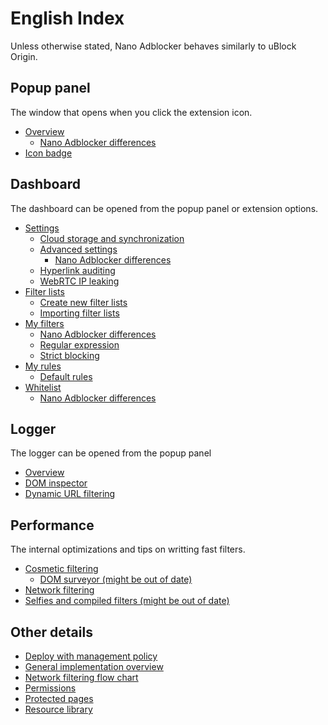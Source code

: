 # English Index

Unless otherwise stated, Nano Adblocker behaves similarly to uBlock Origin.

## Popup panel

The window that opens when you click the extension icon.

* [Overview](https://github.com/gorhill/uBlock/wiki/Quick-guide:-popup-user-interface)
  * [Nano Adblocker differences](/en/PopupPanel.MD)
* [Icon badge](https://github.com/gorhill/uBlock/wiki/Technical-inaccuracies-from-around-the-web)

## Dashboard

The dashboard can be opened from the popup panel or extension options.

* [Settings](https://github.com/gorhill/uBlock/wiki/Dashboard:-Settings)
  * [Cloud storage and synchronization](https://github.com/gorhill/uBlock/wiki/Cloud-storage)
  * [Advanced settings](https://github.com/gorhill/uBlock/wiki/Advanced-settings)
    * [Nano Adblocker differences](/en/AdvancedSettings.MD)
  * [Hyperlink auditing](https://github.com/gorhill/uBlock/wiki/Disable-hyperlink-auditing-beacon)
  * [WebRTC IP leaking](https://github.com/gorhill/uBlock/wiki/Prevent-WebRTC-from-leaking-local-IP-address)
* [Filter lists](https://github.com/gorhill/uBlock/wiki/Dashboard:-3rd-party-filters)
  * [Create new filter lists](/en/FilterListAuthoring.MD)
  * [Importing filter lists](https://github.com/gorhill/uBlock/wiki/Filter-lists-from-around-the-web)
* [My filters](https://github.com/gorhill/uBlock/wiki/Static-filter-syntax)
  * [Nano Adblocker differences](/en/FilterSyntax.MD)
  * [Regular expression](https://github.com/gorhill/uBlock/wiki/Regular-expression-based-filters)
  * [Strict blocking](https://github.com/gorhill/uBlock/wiki/Strict-blocking)
* [My rules](https://github.com/gorhill/uBlock/wiki/Dynamic-filtering)
  * [Default rules](/en/DefaultRules.MD)
* [Whitelist](https://github.com/gorhill/uBlock/wiki/Dashboard:-Whitelist)
  * [Nano Adblocker differences](/en/DefaultWhitelist.MD)

## Logger

The logger can be opened from the popup panel

* [Overview](https://github.com/gorhill/uBlock/wiki/The-logger)
* [DOM inspector](https://github.com/gorhill/uBlock/wiki/DOM-inspector)
* [Dynamic URL filtering](https://github.com/gorhill/uBlock/wiki/Dynamic-URL-filtering)

## Performance

The internal optimizations and tips on writting fast filters.

* [Cosmetic filtering](https://github.com/gorhill/uBlock/wiki/Doesn't-uBlock-Origin-add-overhead-to-page-load%3F)
  * [DOM surveyor (might be out of date)](https://github.com/gorhill/uBlock/wiki/Cosmetic-filtering-in-%C2%B5Block:-version-0.4.0.0-update)
* [Network filtering](https://github.com/gorhill/uBlock/wiki/Overview-of-uBlock's-network-filtering-engine:-details)
* [Selfies and compiled filters (might be out of date)](https://github.com/gorhill/uBlock/wiki/Launch-and-filter-lists-load-performance)

## Other details

* [Deploy with management policy](https://github.com/gorhill/uBlock/wiki/Deploying-uBlock-Origin)
* [General implementation overview](https://github.com/gorhill/uBlock/wiki/Does-uBlock-block-ads-or-just-hide-them%3F)
* [Network filtering flow chart](https://github.com/gorhill/uBlock/wiki/Overview-of-uBlock's-network-filtering-engine)
* [Permissions](https://github.com/gorhill/uBlock/wiki/Permissions)
* [Protected pages](/en/ProtectedPages.MD)
* [Resource library](https://github.com/gorhill/uBlock/wiki/Resources-Library)
